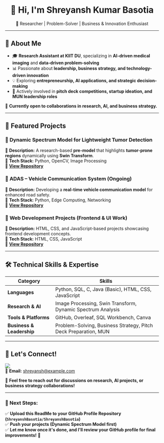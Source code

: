 <h1 align="center">👋 Hi, I'm Shreyansh Kumar Basotia</h1>  
<p align="center">
🚀 Researcher | Problem-Solver | Business & Innovation Enthusiast  
</p>  

---

## **🔬 About Me**  
- 🎓 **Research Assistant at KIIT DU**, specializing in **AI-driven medical imaging** and **data-driven problem-solving**  
- 📊 Passionate about **leadership, business strategy, and technology-driven innovation**  
- 💡 Exploring **entrepreneurship, AI applications, and strategic decision-making**  
- 🚀 Actively involved in **pitch deck competitions, startup ideation, and MUN leadership roles**  

📌 **Currently open to collaborations in research, AI, and business strategy.**  

---

## **📂 Featured Projects**  

### 🔹 **Dynamic Spectrum Model for Lightweight Tumor Detection**  
📌 **Description:** A research-based **pre-model** that highlights **tumor-prone regions** dynamically using **Swin Transform**.  
📌 **Tech Stack:** Python, OpenCV, Image Processing  
📌 **[View Repository](#)**  

### 🔹 **ADAS – Vehicle Communication System (Ongoing)**  
📌 **Description:** Developing a **real-time vehicle communication model** for enhanced road safety.  
📌 **Tech Stack:** Python, Edge Computing, Networking  
📌 **[View Repository](#)**  

### 🔹 **Web Development Projects (Frontend & UI Work)**  
📌 **Description:** HTML, CSS, and JavaScript-based projects showcasing frontend development concepts.  
📌 **Tech Stack:** HTML, CSS, JavaScript  
📌 **[View Repository](#)**  

---

## **🛠 Technical Skills & Expertise**  

| Category      | Skills |
|--------------|------------------------------------------------|
| **Languages** | Python, SQL, C, Java (Basic), HTML, CSS, JavaScript |
| **Research & AI** | Image Processing, Swin Transform, Dynamic Spectrum Analysis |
| **Tools & Platforms** | GitHub, Overleaf, SQL Workbench, Canva |
| **Business & Leadership** | Problem-Solving, Business Strategy, Pitch Deck Preparation, MUN |

---

## **📢 Let's Connect!**  
<a href="https://www.linkedin.com/in/shreyansh-kumar-basotia-720148202/" target="_blank"><img src="https://img.shields.io/badge/LinkedIn-Profile-blue?style=for-the-badge&logo=linkedin"></a>  
📩 **Email:** shreyansh@example.com  

📌 **Feel free to reach out for discussions on research, AI projects, or business strategy collaborations!**  

---

### **🚀 Next Steps:**  
✅ **Upload this ReadMe to your GitHub Profile Repository (`ShreyanshBasotia/ShreyanshBasotia`)**  
✅ **Push your projects (Dynamic Spectrum Model first)**  
✅ **Let me know once it's done, and I'll review your GitHub profile for final improvements!** 🚀  

